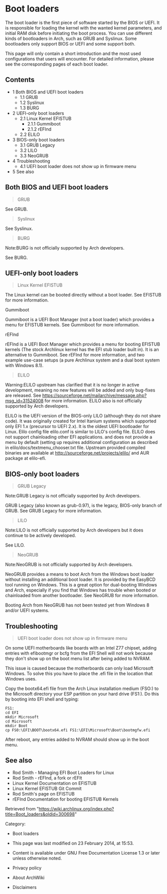 Boot loaders
============

The boot loader is the first piece of software started by the BIOS or
UEFI. It is responsible for loading the kernel with the wanted kernel
parameters, and initial RAM disk before initiating the boot process. You
can use different kinds of bootloaders in Arch, such as GRUB and
Syslinux. Some bootloaders only support BIOS or UEFI and some support
both.

This page will only contain a short introduction and the most used
configurations that users will encounter. For detailed information,
please see the corresponding pages of each boot loader.

Contents
--------

-   1 Both BIOS and UEFI boot loaders
    -   1.1 GRUB
    -   1.2 Syslinux
    -   1.3 BURG
-   2 UEFI-only boot loaders
    -   2.1 Linux Kernel EFISTUB
        -   2.1.1 Gummiboot
        -   2.1.2 rEFInd
    -   2.2 ELILO
-   3 BIOS-only boot loaders
    -   3.1 GRUB Legacy
    -   3.2 LILO
    -   3.3 NeoGRUB
-   4 Troubleshooting
    -   4.1 UEFI boot loader does not show up in firmware menu
-   5 See also

Both BIOS and UEFI boot loaders
-------------------------------

> GRUB

See GRUB.

> Syslinux

See Syslinux.

> BURG

Note:BURG is not officially supported by Arch developers.

See BURG.

UEFI-only boot loaders
----------------------

> Linux Kernel EFISTUB

The Linux kernel can be booted directly without a boot loader. See
EFISTUB for more information.

Gummiboot

Gummiboot is a UEFI Boot Manager (not a boot loader) which provides a
menu for EFISTUB kernels. See Gummiboot for more information.

rEFInd

rEFInd is a UEFI Boot Manager which provides a menu for booting EFISTUB
kernels (The stock Archlinux kernel has the EFI stub loader built in).
It is an alternative to Gummiboot. See rEFInd for more information, and
two example use-case setups (a pure Archlinux system and a dual boot
system with Windows 8.1).

> ELILO

Warning:ELILO upstream has clarified that it is no longer in active
development, meaning no new features will be added and only bug-fixes
are released. See
https://sourceforge.net/mailarchive/message.php?msg_id=31524008 for more
information. ELILO also is not officially supported by Arch developers.

ELILO is the UEFI version of the BIOS-only LILO (although they do not
share code). It was originally created for Intel Itanium systems which
supported only EFI 1.x (precursor to UEFI 2.x). It is the oldest UEFI
bootloader for Linux. Elilo config file elilo.conf is similar to LILO's
config file. ELILO does not support chainloading other EFI applications.
and does not provide a menu by default (setting up requires additional
configuration as described in elilo/docs/textmenu_chooser.txt file.
Upstream provided compiled binaries are available at
http://sourceforge.net/projects/elilo/ and AUR package at elilo-efi.

BIOS-only boot loaders
----------------------

> GRUB Legacy

Note:GRUB Legacy is not officially supported by Arch developers.

GRUB Legacy (also known as grub-0.97), is the legacy, BIOS-only branch
of GRUB. See GRUB Legacy for more information.

> LILO

Note:LILO is not officially supported by Arch developers but it does
continue to be actively developed.

See LILO.

> NeoGRUB

Note:NeoGRUB is not officially supported by Arch developers.

NeoGRUB provides a means to boot Arch from the Windows boot loader
without installing an additional boot loader. It is provided by the
EasyBCD tool running on Windows. This is a great option for dual-booting
Windows and Arch, especially if you find that Windows has trouble when
booted or chainloaded from another bootloader. See NeoGRUB for more
information.

Booting Arch from NeoGRUB has not been tested yet from Windows 8 and/or
UEFI systems.

Troubleshooting
---------------

> UEFI boot loader does not show up in firmware menu

On some UEFI motherboards like boards with an Intel Z77 chipset, adding
entries with efibootmgr or bcfg from the EFI Shell will not work because
they don't show up on the boot menu list after being added to NVRAM.

This issue is caused because the motherboards can only load Microsoft
Windows. To solve this you have to place the .efi file in the location
that Windows uses.

Copy the bootx64.efi file from the Arch Linux installation medium (FSO:)
to the Microsoft directory your ESP partition on your hard drive (FS1:).
Do this by booting into EFI shell and typing:

    FS1:
    cd EFI
    mkdir Microsoft
    cd Microsoft
    mkdir Boot
    cp FS0:\EFI\BOOT\bootx64.efi FS1:\EFI\Microsoft\Boot\bootmgfw.efi

After reboot, any entries added to NVRAM should show up in the boot
menu.

See also
--------

-   Rod Smith - Managing EFI Boot Loaders for Linux
-   Rod Smith - rEFInd, a fork or rEFIt
-   Linux Kernel Documentation on EFISTUB
-   Linux Kernel EFISTUB Git Commit
-   Rod Smith's page on EFISTUB
-   rEFInd Documentation for booting EFISTUB Kernels

Retrieved from
"https://wiki.archlinux.org/index.php?title=Boot_loaders&oldid=300698"

Category:

-   Boot loaders

-   This page was last modified on 23 February 2014, at 15:53.
-   Content is available under GNU Free Documentation License 1.3 or
    later unless otherwise noted.
-   Privacy policy
-   About ArchWiki
-   Disclaimers
